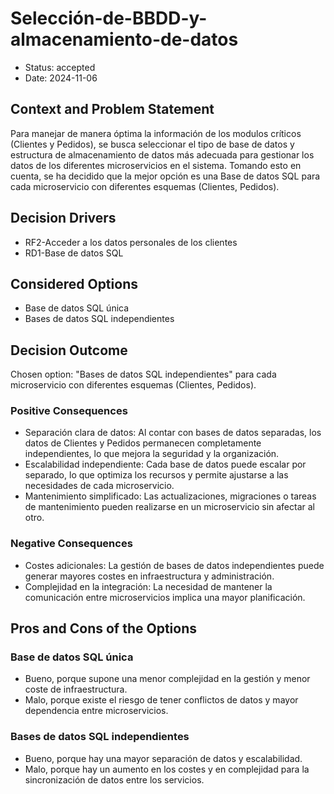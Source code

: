 # Selección-de-BBDD-y-almacenamiento-de-datos

* Status: accepted
* Date: 2024-11-06

## Context and Problem Statement

Para manejar de manera óptima la información de los modulos críticos (Clientes y Pedidos), se busca seleccionar el tipo de base de datos y estructura de almacenamiento de datos más adecuada para gestionar los datos de los diferentes microservicios en el sistema. Tomando esto en cuenta, se ha decidido que la mejor opción es una Base de datos SQL para cada microservicio con diferentes esquemas (Clientes, Pedidos).

## Decision Drivers

* RF2-Acceder a los datos personales de los clientes
* RD1-Base de datos SQL

## Considered Options

* Base de datos SQL única
* Bases de datos SQL independientes

## Decision Outcome

Chosen option: "Bases de datos SQL independientes" para cada microservicio con diferentes esquemas (Clientes, Pedidos).

### Positive Consequences

* Separación clara de datos: Al contar con bases de datos separadas, los datos de Clientes y Pedidos permanecen completamente independientes, lo que mejora la seguridad y la organización.
* Escalabilidad independiente: Cada base de datos puede escalar por separado, lo que optimiza los recursos y permite ajustarse a las necesidades de cada microservicio.
* Mantenimiento simplificado: Las actualizaciones, migraciones o tareas de mantenimiento pueden realizarse en un microservicio sin afectar al otro.

### Negative Consequences

* Costes adicionales: La gestión de bases de datos independientes puede generar mayores costes en infraestructura y administración.
* Complejidad en la integración: La necesidad de mantener la comunicación entre microservicios implica una mayor planificación.

## Pros and Cons of the Options

### Base de datos SQL única

* Bueno, porque supone una menor complejidad en la gestión y menor coste de infraestructura.
* Malo, porque existe el riesgo de tener conflictos de datos y mayor dependencia entre microservicios.

### Bases de datos SQL independientes

* Bueno, porque hay una mayor separación de datos y escalabilidad.
* Malo, porque hay un aumento en los costes y en complejidad para la sincronización de datos entre los servicios.
